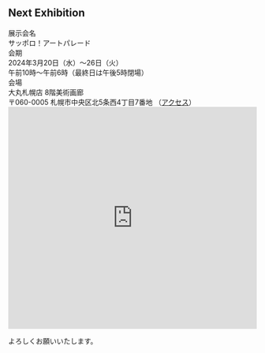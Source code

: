 ## Next Exhibition

<div class="container mb-5">
  <div class="row border-bottom border-dark">
    <div class="col-md-3 col-sm-4 posteventheader">
      展示会名
    </div>
    <div class="col posteventdetail">
      サッポロ！アートパレード
    </div>
  </div>

  <div class="row border-bottom border-dark">
    <div class="col-md-3 col-sm-4 posteventheader">
      会期
    </div>
    <div class="col posteventdetail">
      2024年3月20日（水）～26日（火）<br>
      午前10時～午前6時（最終日は午後5時閉場）
    </div>
  </div>

  <div class="row border-bottom border-dark">
    <div class="col-md-3 col-sm-4 posteventheader">
      会場
    </div>
    <div class="col posteventdetail">
      大丸札幌店 8階美術画廊<br>
      〒060-0005 札幌市中央区北5条西4丁目7番地
      （<a href="https://www.daimaru.co.jp/sapporo/access.html" target="_blank">アクセス</a>）
    </div>
  </div>
</div>

<iframe src="https://www.google.com/maps/embed?pb=!1m14!1m8!1m3!1d1981.453433251607!2d141.34781507359108!3d43.0675123071794!3m2!1i1024!2i768!4f13.1!3m3!1m2!1s0x5f0b2953dff59731%3A0x6bf74cb37f50c042!2sDaimaru%20Sapporo!5e0!3m2!1sen!2sjp!4v1709520860963!5m2!1sen!2sjp" width="100%" height="450" style="border:0;" allowfullscreen="" loading="lazy" referrerpolicy="no-referrer-when-downgrade"></iframe>

よろしくお願いいたします。
